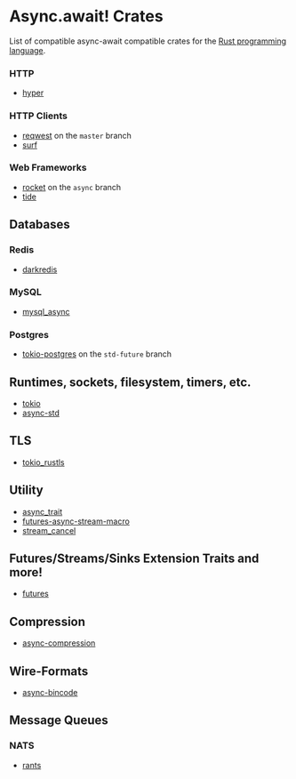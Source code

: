 # Async.await! Crates

List of compatible async-await compatible crates for the [Rust programming language](https://www.rust-lang.org/).

### HTTP
- [hyper](https://docs.rs/hyper/latest)

### HTTP Clients
- [reqwest](https://docs.rs/reqwest/latest) on the `master` branch
- [surf](https://docs.rs/surf/latest)

### Web Frameworks
- [rocket](https://docs.rs/rocket/latest/) on the `async` branch
- [tide](https://docs.rs/tide/latest/)

## Databases

### Redis
- [darkredis](https://docs.rs/darkredis/latest)

### MySQL
- [mysql_async](https://docs.rs/mysql_async/latest)

### Postgres
- [tokio-postgres](https://docs.rs/tokio-postgres/latest) on the `std-future` branch

## Runtimes, sockets, filesystem, timers, etc.

- [tokio](https://docs.rs/tokio/latest)
- [async-std](https://docs.rs/async-std/latest)

## TLS

- [tokio_rustls](https://docs.rs/tokio_rustls/latest)

## Utility

- [async_trait](https://docs.rs/async-trait/latest)
- [futures-async-stream-macro](https://docs.rs/futures-async-stream-macro/latest)
- [stream_cancel](https://docs.rs/stream_cancel/latest)

## Futures/Streams/Sinks Extension Traits and more!

- [futures](https://rust-lang-nursery.github.io/futures-api-docs/0.3.0-alpha.18/futures/)

## Compression

- [async-compression](https://docs.rs/async-compression/latest)

## Wire-Formats

- [async-bincode](https://docs.rs/async-bincode/latest)

## Message Queues

### NATS

- [rants](https://docs.rs/crate/rants/latest)
